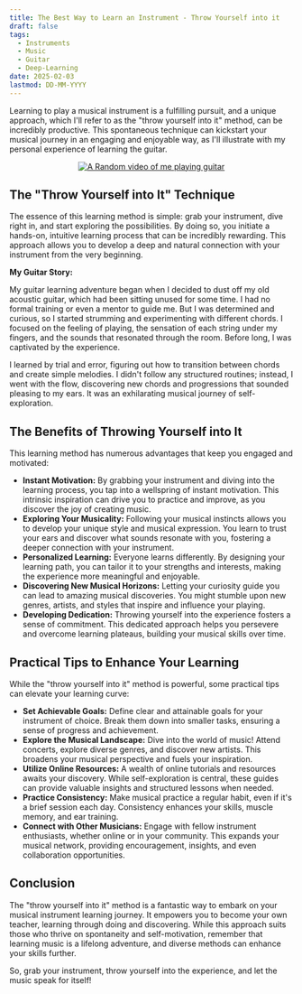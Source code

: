 ```yaml
---
title: The Best Way to Learn an Instrument - Throw Yourself into it
draft: false
tags:
  - Instruments
  - Music
  - Guitar
  - Deep-Learning
date: 2025-02-03
lastmod: DD-MM-YYYY
---
```

Learning to play a musical instrument is a fulfilling pursuit, and a unique approach, which I'll refer to as the "throw yourself into it" method, can be incredibly productive. This spontaneous technique can kickstart your musical journey in an engaging and enjoyable way, as I'll illustrate with my personal experience of learning the guitar.

<div align="center">

[![A Random video of me playing guitar](https://img.youtube.com/vi/SIreSfmBla4/0.jpg)](https://www.youtube.com/watch?v=SIreSfmBla4)

</div>

## The "Throw Yourself into It" Technique

The essence of this learning method is simple: grab your instrument, dive right in, and start exploring the possibilities. By doing so, you initiate a hands-on, intuitive learning process that can be incredibly rewarding. This approach allows you to develop a deep and natural connection with your instrument from the very beginning.

**My Guitar Story:**

My guitar learning adventure began when I decided to dust off my old acoustic guitar, which had been sitting unused for some time. I had no formal training or even a mentor to guide me. But I was determined and curious, so I started strumming and experimenting with different chords. I focused on the feeling of playing, the sensation of each string under my fingers, and the sounds that resonated through the room. Before long, I was captivated by the experience.

I learned by trial and error, figuring out how to transition between chords and create simple melodies. I didn't follow any structured routines; instead, I went with the flow, discovering new chords and progressions that sounded pleasing to my ears. It was an exhilarating musical journey of self-exploration.

## The Benefits of Throwing Yourself into It

This learning method has numerous advantages that keep you engaged and motivated:

- **Instant Motivation:** By grabbing your instrument and diving into the learning process, you tap into a wellspring of instant motivation. This intrinsic inspiration can drive you to practice and improve, as you discover the joy of creating music.
- **Exploring Your Musicality:** Following your musical instincts allows you to develop your unique style and musical expression. You learn to trust your ears and discover what sounds resonate with you, fostering a deeper connection with your instrument.
- **Personalized Learning:** Everyone learns differently. By designing your learning path, you can tailor it to your strengths and interests, making the experience more meaningful and enjoyable.
- **Discovering New Musical Horizons:** Letting your curiosity guide you can lead to amazing musical discoveries. You might stumble upon new genres, artists, and styles that inspire and influence your playing.
- **Developing Dedication:** Throwing yourself into the experience fosters a sense of commitment. This dedicated approach helps you persevere and overcome learning plateaus, building your musical skills over time.

## Practical Tips to Enhance Your Learning

While the "throw yourself into it" method is powerful, some practical tips can elevate your learning curve:

- **Set Achievable Goals:** Define clear and attainable goals for your instrument of choice. Break them down into smaller tasks, ensuring a sense of progress and achievement.
- **Explore the Musical Landscape:** Dive into the world of music! Attend concerts, explore diverse genres, and discover new artists. This broadens your musical perspective and fuels your inspiration.
- **Utilize Online Resources:** A wealth of online tutorials and resources awaits your discovery. While self-exploration is central, these guides can provide valuable insights and structured lessons when needed.
- **Practice Consistency:** Make musical practice a regular habit, even if it's a brief session each day. Consistency enhances your skills, muscle memory, and ear training.
- **Connect with Other Musicians:** Engage with fellow instrument enthusiasts, whether online or in your community. This expands your musical network, providing encouragement, insights, and even collaboration opportunities.

## Conclusion

The "throw yourself into it" method is a fantastic way to embark on your musical instrument learning journey. It empowers you to become your own teacher, learning through doing and discovering. While this approach suits those who thrive on spontaneity and self-motivation, remember that learning music is a lifelong adventure, and diverse methods can enhance your skills further.

So, grab your instrument, throw yourself into the experience, and let the music speak for itself!